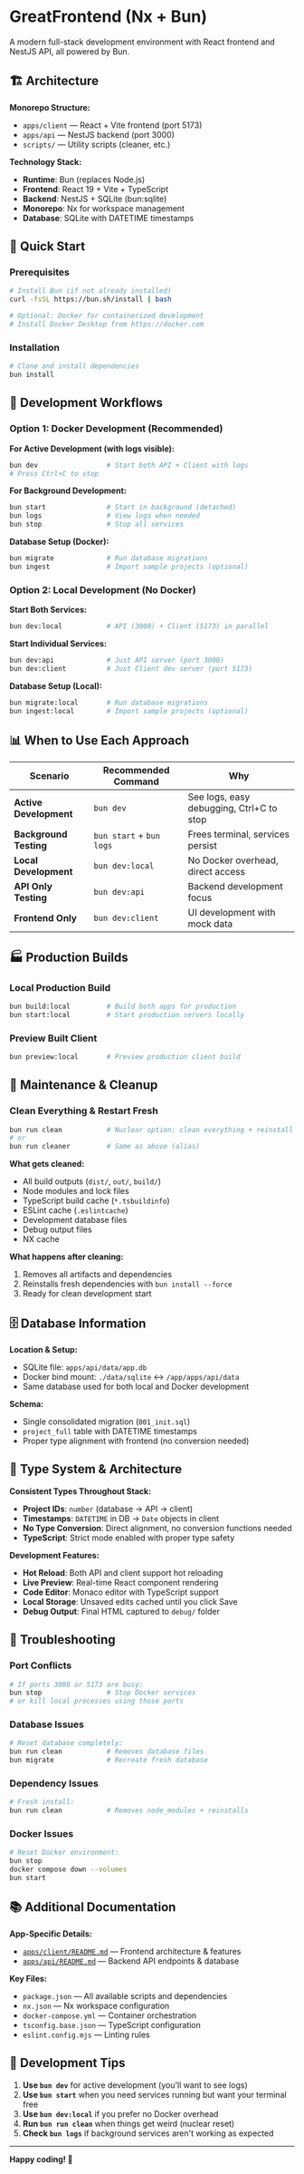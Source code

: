 # GreatFrontend (Nx + Bun)

A modern full-stack development environment with React frontend and NestJS API, all powered by Bun.

## 🏗️ Architecture

**Monorepo Structure:**

- `apps/client` — React + Vite frontend (port 5173)
- `apps/api` — NestJS backend (port 3000)
- `scripts/` — Utility scripts (cleaner, etc.)

**Technology Stack:**

- **Runtime**: Bun (replaces Node.js)
- **Frontend**: React 19 + Vite + TypeScript
- **Backend**: NestJS + SQLite (bun:sqlite)
- **Monorepo**: Nx for workspace management
- **Database**: SQLite with DATETIME timestamps

## 🚀 Quick Start

### Prerequisites

```bash
# Install Bun (if not already installed)
curl -fsSL https://bun.sh/install | bash

# Optional: Docker for containerized development
# Install Docker Desktop from https://docker.com
```

### Installation

```bash
# Clone and install dependencies
bun install
```

## 🔄 Development Workflows

### Option 1: Docker Development (Recommended)

**For Active Development (with logs visible):**

```bash
bun dev                 # Start both API + Client with logs
# Press Ctrl+C to stop
```

**For Background Development:**

```bash
bun start               # Start in background (detached)
bun logs                # View logs when needed
bun stop                # Stop all services
```

**Database Setup (Docker):**

```bash
bun migrate             # Run database migrations
bun ingest              # Import sample projects (optional)
```

### Option 2: Local Development (No Docker)

**Start Both Services:**

```bash
bun dev:local           # API (3000) + Client (5173) in parallel
```

**Start Individual Services:**

```bash
bun dev:api             # Just API server (port 3000)
bun dev:client          # Just Client dev server (port 5173)
```

**Database Setup (Local):**

```bash
bun migrate:local       # Run database migrations
bun ingest:local        # Import sample projects (optional)
```

## 📊 When to Use Each Approach

| Scenario               | Recommended Command      | Why                                      |
| ---------------------- | ------------------------ | ---------------------------------------- |
| **Active Development** | `bun dev`                | See logs, easy debugging, Ctrl+C to stop |
| **Background Testing** | `bun start` + `bun logs` | Frees terminal, services persist         |
| **Local Development**  | `bun dev:local`          | No Docker overhead, direct access        |
| **API Only Testing**   | `bun dev:api`            | Backend development focus                |
| **Frontend Only**      | `bun dev:client`         | UI development with mock data            |

## 🏭 Production Builds

### Local Production Build

```bash
bun build:local         # Build both apps for production
bun start:local         # Start production servers locally
```

### Preview Built Client

```bash
bun preview:local       # Preview production client build
```

## 🧹 Maintenance & Cleanup

### Clean Everything & Restart Fresh

```bash
bun run clean           # Nuclear option: clean everything + reinstall
# or
bun run cleaner         # Same as above (alias)
```

**What gets cleaned:**

- All build outputs (`dist/`, `out/`, `build/`)
- Node modules and lock files
- TypeScript build cache (`*.tsbuildinfo`)
- ESLint cache (`.eslintcache`)
- Development database files
- Debug output files
- NX cache

**What happens after cleaning:**

1. Removes all artifacts and dependencies
2. Reinstalls fresh dependencies with `bun install --force`
3. Ready for clean development start

## 🗄️ Database Information

**Location & Setup:**

- SQLite file: `apps/api/data/app.db`
- Docker bind mount: `./data/sqlite` ↔ `/app/apps/api/data`
- Same database used for both local and Docker development

**Schema:**

- Single consolidated migration (`001_init.sql`)
- `project_full` table with DATETIME timestamps
- Proper type alignment with frontend (no conversion needed)

## 🔧 Type System & Architecture

**Consistent Types Throughout Stack:**

- **Project IDs**: `number` (database → API → client)
- **Timestamps**: `DATETIME` in DB → `Date` objects in client
- **No Type Conversion**: Direct alignment, no conversion functions needed
- **TypeScript**: Strict mode enabled with proper type safety

**Development Features:**

- **Hot Reload**: Both API and client support hot reloading
- **Live Preview**: Real-time React component rendering
- **Code Editor**: Monaco editor with TypeScript support
- **Local Storage**: Unsaved edits cached until you click Save
- **Debug Output**: Final HTML captured to `debug/` folder

## 🚨 Troubleshooting

### Port Conflicts

```bash
# If ports 3000 or 5173 are busy:
bun stop                # Stop Docker services
# or kill local processes using those ports
```

### Database Issues

```bash
# Reset database completely:
bun run clean           # Removes database files
bun migrate             # Recreate fresh database
```

### Dependency Issues

```bash
# Fresh install:
bun run clean           # Removes node_modules + reinstalls
```

### Docker Issues

```bash
# Reset Docker environment:
bun stop
docker compose down --volumes
bun start
```

## 📚 Additional Documentation

**App-Specific Details:**

- [`apps/client/README.md`](apps/client/README.md) — Frontend architecture & features
- [`apps/api/README.md`](apps/api/README.md) — Backend API endpoints & database

**Key Files:**

- `package.json` — All available scripts and dependencies
- `nx.json` — Nx workspace configuration
- `docker-compose.yml` — Container orchestration
- `tsconfig.base.json` — TypeScript configuration
- `eslint.config.mjs` — Linting rules

## 🎯 Development Tips

1. **Use `bun dev`** for active development (you'll want to see logs)
2. **Use `bun start`** when you need services running but want your terminal free
3. **Use `bun dev:local`** if you prefer no Docker overhead
4. **Run `bun run clean`** when things get weird (nuclear reset)
5. **Check `bun logs`** if background services aren't working as expected

---

**Happy coding! 🚀**
